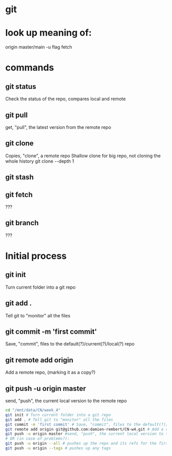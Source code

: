 # git


# look up meaning of:
origin
master/main
-u flag
fetch

# commands

## git status
Check the status of the repo, compares local and remote

## git pull
get, "pull", the latest version from the remote repo

## git clone
Copies, "clone", a remote repo
Shallow clone for big repo, not cloning the whole history
git clone --depth 1 <url>

## git stash

## git fetch
???

## git branch
???

# Initial process
## git init
Turn current folder into a git repo
## git add .
Tell git to "monitor" all the files
## git commit -m 'first commit'
Save, "commit", files to the default(?)/current(?)/local(?) repo
## git remote add origin <url>
Add a remote repo, (marking it as a copy?)
## git push -u origin master
send, "push", the current local version to the remote repo

``` bash
cd "/mnt/data/CN/week_4"
git init # Turn current folder into a git repo
git add . # Tell git to "monitor" all the files
git commit -m 'first commit' # Save, "commit", files to the default(?)/current(?)/local(?) repo with a message/comment
git remote add origin git@github.com:damien-rembert/CN-w4.git # Add a remote repo, (marking it as a copy?)
git push -u origin master #send, "push", the current local version to the remote repo
# OR (in case of problems?):
git push -u origin --all # pushes up the repo and its refs for the first time
git push -u origin --tags # pushes up any tags
```



